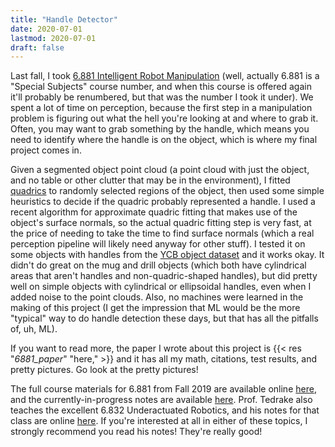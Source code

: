 ```yaml
---
title: "Handle Detector"
date: 2020-07-01
lastmod: 2020-07-01
draft: false
---
```


Last fall, I took [6.881 Intelligent Robot Manipulation](http://manipulation.csail.mit.edu/Fall2019/ ) (well, actually 6.881 is a "Special Subjects" course number, and when this course is offered again it'll probably be renumbered, but that was the number I took it under).  We spent a lot of time on perception, because the first step in a manipulation problem is figuring out what the hell you're looking at and where to grab it.  Often, you may want to grab something by the handle, which means you need to identify where the handle is on the object, which is where my final project comes in.

Given a segmented object point cloud (a point cloud with just the object, and no table or other clutter that may be in the environment), I fitted [quadrics](https://en.wikipedia.org/wiki/Quadric ) to randomly selected regions of the object, then used some simple heuristics to decide if the quadric probably represented a handle.  I used a recent algorithm for approximate quadric fitting that makes use of the object's surface normals, so the actual quadric fitting step is very fast, at the price of needing to take the time to find surface normals (which a real perception pipeline will likely need anyway for other stuff).  I tested it on some objects with handles from the [YCB object dataset](http://www.ycbbenchmarks.com/object-set/ ) and it works okay.  It didn't do great on the mug and drill objects (which both have cylindrical areas that aren't handles and non-quadric-shaped handles), but did pretty well on simple objects with cylindrical or ellipsoidal handles, even when I added noise to the point clouds.  Also, no machines were learned in the making of this project (I get the impression that ML would be the more "typical" way to do handle detection these days, but that has all the pitfalls of, uh, ML).

If you want to read more, the paper I wrote about this project is {{< res "*6881_paper*" "here," >}} and it has all my math, citations, test results, and pretty pictures.  Go look at the pretty pictures!

The full course materials for 6.881 from Fall 2019 are available online [here](http://manipulation.csail.mit.edu/Fall2019/ ), and the currently-in-progress notes are available [here](http://manipulation.csail.mit.edu/ ).  Prof. Tedrake also teaches the excellent 6.832 Underactuated Robotics, and his notes for that class are online [here](http://underactuated.csail.mit.edu/ ).  If you're interested at all in either of these topics, I strongly recommend you read his notes!  They're really good!


